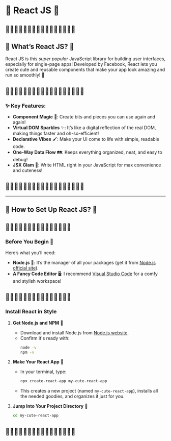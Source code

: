 

# 🌸 React JS 🌸

## 🌟🌟🌟🌟🌟🌟🌟🌟🌟🌟🌟🌟🌟🌟🌟🌟

## 🌷 What’s React JS? 🌷

React JS is this *super popular* JavaScript library for building user interfaces, especially for single-page apps! Developed by Facebook, React lets you create cute and reusable components that make your app look amazing and run so smoothly! 🌈

## 🌷🌷🌷🌷🌷🌷🌷🌷🌷🌷🌷🌷🌷🌷🌷🌷🌷🌷
### ✨ Key Features:
- **Component Magic** 🧩: Create bits and pieces you can use again and again!
- **Virtual DOM Sparkles** ✨: It’s like a digital reflection of the real DOM, making things faster and oh-so-efficient!
- **Declarative Vibes** 🖌️: Make your UI come to life with simple, readable code.
- **One-Way Data Flow** 🛤️: Keeps everything organized, neat, and easy to debug!
- **JSX Glam** 💖: Write HTML right in your JavaScript for max convenience and cuteness!
## 🌷🌷🌷🌷🌷🌷🌷🌷🌷🌷🌷🌷🌷🌷🌷🌷🌷🌷
---

## 🌼 How to Set Up React JS? 🌼

## 🌼🌼🌼🌼🌼🌼🌼🌼🌼🌼🌼🌼🌼🌼🌼

### Before You Begin 🌱

Here’s what you’ll need:
- **Node.js** 🍃: It’s the manager of all your packages (get it from [Node.js official site](https://nodejs.org/)).
- **A Fancy Code Editor** 🖥️: I recommend [Visual Studio Code](https://code.visualstudio.com/) for a comfy and stylish workspace!

## 🌼🌼🌼🌼🌼🌼🌼🌼🌼🌼🌼🌼🌼🌼🌼

### Install React in Style

1. **Get Node.js and NPM** 🌱
   - Download and install Node.js from [Node.js website](https://nodejs.org/).
   - Confirm it's ready with:
     ```bash
     node -v
     npm -v
     ```

2. **Make Your React App** 🎉
   - In your terminal, type:
     ```bash
     npx create-react-app my-cute-react-app
     ```
   - This creates a new project (named `my-cute-react-app`), installs all the needed goodies, and organizes it just for you.

3. **Jump Into Your Project Directory** 💫
   ```bash
   cd my-cute-react-app
   ```

## 🌟🌟🌟🌟🌟🌟🌟🌟🌟🌟🌟🌟🌟🌟🌟🌟
